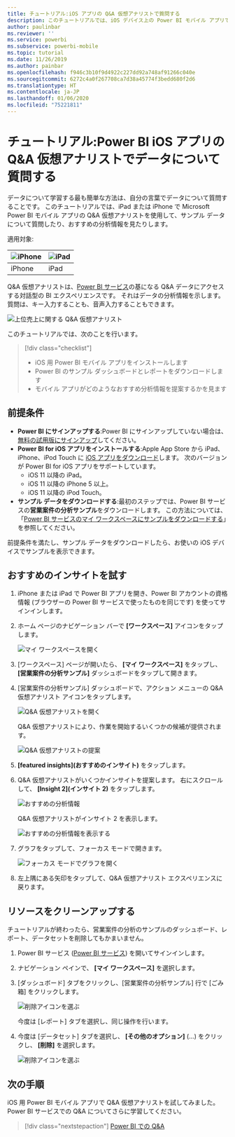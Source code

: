 ```yaml
---
title: チュートリアル:iOS アプリの Q&A 仮想アナリストで質問する
description: このチュートリアルでは、iOS デバイス上の Power BI モバイル アプリで Q&A 仮想アナリストを使用して、自分の言葉でサンプル データについて質問します。
author: paulinbar
ms.reviewer: ''
ms.service: powerbi
ms.subservice: powerbi-mobile
ms.topic: tutorial
ms.date: 11/26/2019
ms.author: painbar
ms.openlocfilehash: f946c3b10f9d4922c227dd92a748af91266c040e
ms.sourcegitcommit: 6272c4a0f267708ca7d38a45774f3bedd680f2d6
ms.translationtype: HT
ms.contentlocale: ja-JP
ms.lasthandoff: 01/06/2020
ms.locfileid: "75221811"
---
```

# <a name="tutorial-ask-questions-about-your-data-with-the-qa-virtual-analyst-in-the-power-bi-ios-apps"></a>チュートリアル:Power BI iOS アプリの Q&A 仮想アナリストでデータについて質問する

データについて学習する最も簡単な方法は、自分の言葉でデータについて質問することです。 このチュートリアルでは、iPad または iPhone で Microsoft Power BI モバイル アプリの Q&A 仮想アナリストを使用して、サンプル データについて質問したり、おすすめの分析情報を見たりします。 

適用対象:

| ![iPhone](./media/tutorial-mobile-apps-ios-qna/iphone-logo-50-px.png) | ![iPad](./media/tutorial-mobile-apps-ios-qna/ipad-logo-50-px.png) |
|:--- |:--- |
| iPhone |iPad |

Q&A 仮想アナリストは、[Power BI サービス](https://powerbi.com)の基になる Q&A データにアクセスする対話型の BI エクスペリエンスです。 それはデータの分析情報を示します。質問は、キー入力することも、音声入力することもできます。

![上位売上に関する Q&A 仮想アナリスト](./media/tutorial-mobile-apps-ios-qna/power-bi-ios-q-n-a-top-sale-intro.png)

このチュートリアルでは、次のことを行います。

> [!div class="checklist"]
> * iOS 用 Power BI モバイル アプリをインストールします
> * Power BI のサンプル ダッシュボードとレポートをダウンロードします
> * モバイル アプリがどのようなおすすめ分析情報を提案するかを見ます

## <a name="prerequisites"></a>前提条件

* **Power BI にサインアップする**:Power BI にサインアップしていない場合は、[無料の試用版にサインアップ](https://app.powerbi.com/signupredirect?pbi_source=web)してください。
* **Power BI for iOS アプリをインストールする**:Apple App Store から iPad、iPhone、iPod Touch に [iOS アプリをダウンロード](https://apps.apple.com/app/microsoft-power-bi/id929738808)します。 次のバージョンが Power BI for iOS アプリをサポートしています。
  * iOS 11 以降の iPad。
  * iOS 11 以降の iPhone 5 以上。 
  * iOS 11 以降の iPod Touch。
* **サンプル データをダウンロードする**:最初のステップでは、Power BI サービスの**営業案件の分析サンプル**をダウンロードします。 この方法については、「[Power BI サービスのマイ ワークスペースにサンプルをダウンロードする](./mobile-apps-download-samples.md)」を参照してください。


前提条件を満たし、サンプル データをダウンロードしたら、お使いの iOS デバイスでサンプルを表示できます。

## <a name="try-featured-insights"></a>おすすめのインサイトを試す
1. iPhone または iPad で Power BI アプリを開き、Power BI アカウントの資格情報 (ブラウザーの Power BI サービスで使ったものを同じです) を使ってサインインします。

2. ホーム ページのナビゲーション バーで **[ワークスペース]** アイコンをタップします。

    ![マイ ワークスペースを開く](./media/tutorial-mobile-apps-ios-qna/power-bi-qna-open-myworkspace.png)

3. [ワークスペース] ページが開いたら、 **[マイ ワークスペース]** をタップし、 **[営業案件の分析サンプル]** ダッシュボードをタップして開きます。


3. [営業案件の分析サンプル] ダッシュボードで、アクション メニューの Q&A 仮想アナリスト アイコンをタップします。

    ![Q&A 仮想アナリストを開く](./media/tutorial-mobile-apps-ios-qna/power-bi-qna-open-qna.png)

    Q&amp;A 仮想アナリストにより、作業を開始するいくつかの候補が提供されます。

    ![Q&A 仮想アナリストの提案](./media/tutorial-mobile-apps-ios-qna/power-bi-qna-suggestions.png)

3. **[featured insights]\(おすすめのインサイト\)** をタップします。

4. Q&A 仮想アナリストがいくつかインサイトを提案します。 右にスクロールして、 **[Insight 2]\(インサイト 2\)** をタップします。

    ![おすすめの分析情報](./media/tutorial-mobile-apps-ios-qna/power-bi-ios-qna-suggest-insight-2.png)

   Q&A 仮想アナリストがインサイト 2 を表示します。

    ![おすすめの分析情報を表示する](./media/tutorial-mobile-apps-ios-qna/power-bi-ios-qna-show-insight-2.png)

5. グラフをタップして、フォーカス モードで開きます。

    ![フォーカス モードでグラフを開く](./media/tutorial-mobile-apps-ios-qna/power-bi-ios-qna-open-insight-2.png)

6. 左上隅にある矢印をタップして、Q&A 仮想アナリスト エクスペリエンスに戻ります。

## <a name="clean-up-resources"></a>リソースをクリーンアップする

チュートリアルが終わったら、営業案件の分析のサンプルのダッシュボード、レポート、データセットを削除してもかまいません。

1. Power BI サービス ([Power BI サービス](https://app.powerbi.com)) を開いてサインインします。

2. ナビゲーション ペインで、 **[マイ ワークスペース]** を選択します。

3. [ダッシュボード] タブをクリックし、[営業案件の分析サンプル] 行で [ごみ箱] をクリックします。

    ![削除アイコンを選ぶ](./media/tutorial-mobile-apps-ios-qna/power-bi-tutorial-mobile-apps-ios-qna-delete-opportunity-analysis-sample.png)

    今度は [レポート] タブを選択し、同じ操作を行います。

4. 今度は [データセット] タブを選択し、 **[その他のオプション]** (...) をクリックし、 **[削除]** を選択します。

    ![削除アイコンを選ぶ](./media/tutorial-mobile-apps-ios-qna/power-bi-tutorial-mobile-apps-ios-qna-delete-opportunity-analysis-sample-datasets.png)

## <a name="next-steps"></a>次の手順

iOS 用 Power BI モバイル アプリで Q&A 仮想アナリストを試してみました。 Power BI サービスでの Q&A についてさらに学習してください。
> [!div class="nextstepaction"]
> [Power BI での Q&A](../end-user-q-and-a.md)